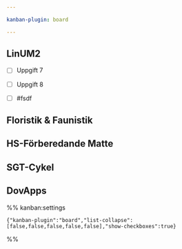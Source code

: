 ```yaml
---

kanban-plugin: board

---
```


## LinUM2

- [ ] Uppgift 7
- [ ] Uppgift 8
- [ ] #fsdf


## Floristik & Faunistik



## HS-Förberedande Matte



## SGT-Cykel



## DovApps





%% kanban:settings
```
{"kanban-plugin":"board","list-collapse":[false,false,false,false,false],"show-checkboxes":true}
```
%%